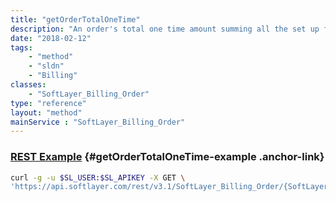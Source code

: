 ```yaml
---
title: "getOrderTotalOneTime"
description: "An order's total one time amount summing all the set up fees, the labor fees and the one time fees. Taxes will be applied for non-tax-exempt. This amount represents the initial fees that will be charged."
date: "2018-02-12"
tags:
    - "method"
    - "sldn"
    - "Billing"
classes:
    - "SoftLayer_Billing_Order"
type: "reference"
layout: "method"
mainService : "SoftLayer_Billing_Order"
---
```


### [REST Example](#getOrderTotalOneTime-example) <a href="/article/rest/"><i class="fas fa-question"></i></a> {#getOrderTotalOneTime-example .anchor-link} 
```bash
curl -g -u $SL_USER:$SL_APIKEY -X GET \
'https://api.softlayer.com/rest/v3.1/SoftLayer_Billing_Order/{SoftLayer_Billing_OrderID}/getOrderTotalOneTime'
```
